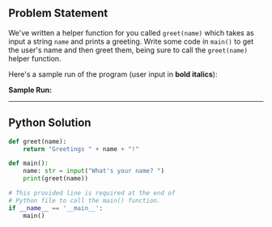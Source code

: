 ## Problem Statement

We've written a helper function for you called `greet(name)` which takes as input a string `name` and prints a greeting. Write some code in `main()` to get the user's name and then greet them, being sure to call the `greet(name)` helper function.

Here's a sample run of the program (user input in **bold italics**):

**Sample Run:**


---

## Python Solution

```python
def greet(name):
    return "Greetings " + name + "!"

def main():
    name: str = input("What's your name? ")
    print(greet(name))

# This provided line is required at the end of
# Python file to call the main() function.
if __name__ == '__main__':
    main()
